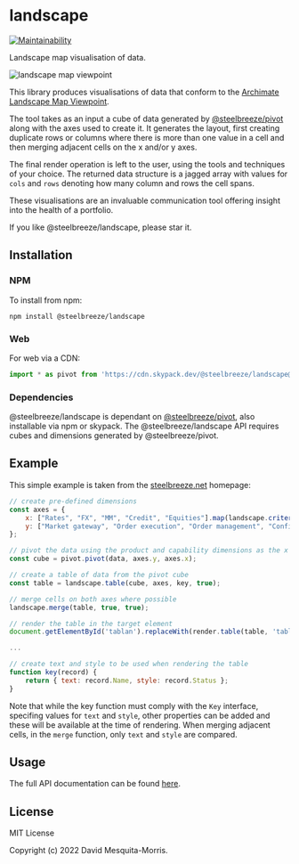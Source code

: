 # landscape
[![Maintainability](https://api.codeclimate.com/v1/badges/1106fd03a5f0df4cf80f/maintainability)](https://codeclimate.com/github/steelbreeze/landscape/maintainability)

Landscape map visualisation of data.

![landscape map viewpoint](https://steelbreeze.net/landscape/images/landscape-map.png)

This library produces visualisations of data that conform to the [Archimate Landscape Map Viewpoint](https://pubs.opengroup.org/architecture/archimate2-doc/chap08.html#_Toc371945248).

The tool takes as an input a cube of data generated by [@steelbreeze/pivot](https://github.com/steelbreeze/pivot) along with the axes used to create it. It generates the layout, first creating duplicate rows or columns where there is more than one value in a cell and then merging adjacent cells on the x and/or y axes. 

The final render operation is left to the user, using the tools and techniques of your choice. The returned data structure is a jagged array with values for `cols` and `rows` denoting how many column and rows the cell spans.

These visualisations are an invaluable communication tool offering insight into the health of a portfolio.

If you like @steelbreeze/landscape, please star it.
## Installation
### NPM
To install from npm:
```
npm install @steelbreeze/landscape
```
### Web
For web via a CDN:
```javascript
import * as pivot from 'https://cdn.skypack.dev/@steelbreeze/landscape@3.2?min';
```
### Dependencies
@steelbreeze/landscape is dependant on [@steelbreeze/pivot](https://github.com/steelbreeze/pivot), also installable via npm or skypack.
The @steelbreeze/landscape API requires cubes and dimensions generated by @steelbreeze/pivot.

## Example
This simple example is taken from the [steelbreeze.net](https://steelbreeze.net) homepage:
```javascript
// create pre-defined dimensions
const axes = {
	x: ["Rates", "FX", "MM", "Credit", "Equities"].map(landscape.criteria("Product")),
	y: ["Market gateway", "Order execution", "Order management", "Confirmations"].map(landscape.criteria("Capability"))
};

// pivot the data using the product and capability dimensions as the x and y axes respectively
const cube = pivot.pivot(data, axes.y, axes.x);

// create a table of data from the pivot cube
const table = landscape.table(cube, axes, key, true);

// merge cells on both axes where possible
landscape.merge(table, true, true);

// render the table in the target element
document.getElementById('tablan').replaceWith(render.table(table, 'tablan', 'landscape'));

...

// create text and style to be used when rendering the table
function key(record) {
	return { text: record.Name, style: record.Status };
}
```
Note that while the key function must comply with the `Key` interface, specifing values for `text` and `style`, other properties can be  added and these will be available at the time of rendering. When merging adjacent cells, in the `merge` function, only `text` and `style` are compared.

## Usage
The full API documentation can be found [here](https://steelbreeze.net/landscape/api/v3/).

## License
MIT License

Copyright (c) 2022 David Mesquita-Morris.
